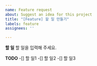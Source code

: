 ```yaml
---
name: Feature request
about: Suggest an idea for this project
title: "[Feature] 할 일 만들기"
labels: feature
assignees: ''

---
```


**할 일**
할 일을 입력해 주세요.

**TODO**
-[] 할 일1
-[] 할 일2
-[] 할 일3
